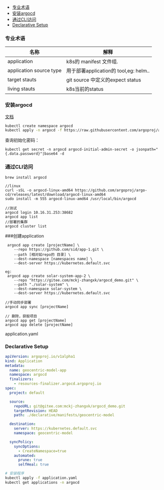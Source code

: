 - [专业术语](#专业术语)
- [安装argocd](#安装argocd)
- [通过CLI访问](#通过cli访问)
- [Declarative Setup](#declarative-setup)


### 专业术语
| 名称| 解释| 
| -  | -| 
| application  | k8s的 manifest 文件组.| 
| application source type  | 用于部署application的 tool,eg: helm..| 
| target stauts  | git source 中定义的expect status| 
| living stauts  | k8s当前的status|
### 安装argocd

[文档](https://github.com/argoproj/argo-cd/releases)

```sh
kubectl create namespace argocd
kubectl apply -n argocd -f https://raw.githubusercontent.com/argoproj/argo-cd/v2.6.0-rc3/manifests/install.yaml
```

查询初始化密码：
```
kubectl get secret -n argocd argocd-initial-admin-secret -o jsonpath="{.data.password}"|base64 -d
```

###  通过CLI访问
```
brew install argocd

//linux 
curl -sSL -o argocd-linux-amd64 https://github.com/argoproj/argo-cd/releases/latest/download/argocd-linux-amd64
sudo install -m 555 argocd-linux-amd64 /usr/local/bin/argocd

//测试
argocd login 10.16.31.253:38682
argocd app list
//部署的集群
argocd cluster list 
```


###创建application
```
 argocd app create [projectName] \
    --repo https://github.com/sid/app-1.git \
    --path [相对如repo的 目录] \
    --dest-namespace [namespaces name] \
    --dest-server https://kubernetes.default.svc

eg:
 argocd app create solar-system-app-2 \
    --repo "https://gitee.com/mckj-zhangxk/argocd_demo.git" \
    --path "./solar-system" \
    --dest-namespace solar-system \
    --dest-server https://kubernetes.default.svc

//手动同步部署
argocd app sync [projectName] 

// 删除，获取项目
argocd app get [projectName] 
argocd app delete [projectName] 
```

application.yaml
###  Declarative Setup
```yaml
apiVersion: argoproj.io/v1alpha1
kind: Application
metadata:
  name: geocentric-model-app
  namespace: argocd
  finalizers:
    - resources-finalizer.argocd.argoproj.io
spec:
  project: default

  source:
    repoURL: git@gitee.com:mckj-zhangxk/argocd_demo.git
    targetRevision: HEAD
    path: ./declarative/manifests/geocentric-model

  destination:
    server: https://kubernetes.default.svc
    namespace: geocentric-model

  syncPolicy:
    syncOptions:
      - CreateNamespace=true
    automated:
      prune: true
      selfHeal: true
```

```sh
# 安装程序
kubectl apply -f application.yaml
kubectl get applications -n argocd
```